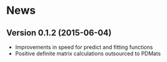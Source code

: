 # News

## Version 0.1.2 (2015-06-04)

* Improvements in speed for predict and fitting functions
* Positive definite matrix calculations outsourced to PDMats
